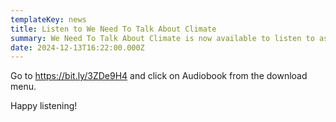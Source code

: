 ```yaml
---
templateKey: news
title: Listen to We Need To Talk About Climate
summary: We Need To Talk About Climate is now available to listen to as an audiobook
date: 2024-12-13T16:22:00.000Z
---
```

Go to https://bit.ly/3ZDe9H4 and click on Audiobook from the download menu.

Happy listening!

